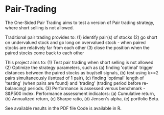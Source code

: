 # Pair-Trading
The One-Sided Pair Trading aims to test a version of Pair trading strategy, where short selling is not allowed. 

Traditional pair trading provides to: 
(1) identify pair(s) of stocks 
(2) go short on undervalued stock and go long on overvalued stock  - when paired stocks are relatively far from each other 
(3) close the position when the paired stocks come back to each other

This project aims to: 
(1) Test pair trading when short selling is not allowed
(2) Optimize the strategy parameters, such as (a) finding 'optimal' trigger distances between the paired stocks as buy/sell signals, (b) test using k>=2 pairs simultaneously (isntead of 1 pair), (c) finding 'optimal' length of 'testing' (when pairs are found) and 'trading' (trading period before re-balancing) periods. 
(3) Performance is assessed versus benchmark - S&P500 index. 
Performance assessment indicators: (a) Cumulative return, (b) Annualized return, (c) Sharpe ratio, (d) Jensen's alpha, (e) portfolio Beta.   


See available results in the PDF file
Code is available in R. 
